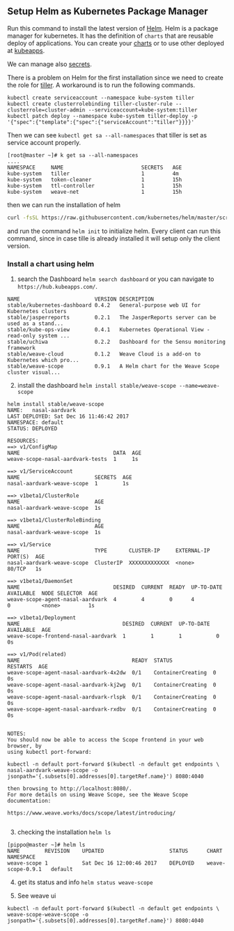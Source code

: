 ## Setup Helm as Kubernetes Package Manager

Run this command to install the latest version of [Helm](https://helm.sh/). Helm is a package manager for kubernetes.
It has the definition of `charts` that are reusable deploy of applications. You can create your [charts]() or to use other deployed at [kubeapps](https://kubeapps.com/).

We can manage also [secrets](https://github.com/kubeapps/kubeapps/blob/master/docs/getting-started.md).  

There is a problem on Helm for the first installation since we need to create the role for [tiller](https://github.com/kubernetes/helm/issues/2224).
A workaround is to run the following commands.

```
kubectl create serviceaccount --namespace kube-system tiller
kubectl create clusterrolebinding tiller-cluster-rule --clusterrole=cluster-admin --serviceaccount=kube-system:tiller
kubectl patch deploy --namespace kube-system tiller-deploy -p '{"spec":{"template":{"spec":{"serviceAccount":"tiller"}}}}'
```

Then we can see `kubectl get sa --all-namespaces` that tiller is set as service account properly.

```
[root@master ~]# k get sa --all-namespaces
....
NAMESPACE     NAME                         SECRETS   AGE
kube-system   tiller                       1         4m
kube-system   token-cleaner                1         15h
kube-system   ttl-controller               1         15h
kube-system   weave-net                    1         15h

```

then we can run the installation of helm

```bash
curl -fsSL https://raw.githubusercontent.com/kubernetes/helm/master/scripts/get | bash
```

and run the command `helm init` to initialize helm. Every client can run this command, since in case tille is already installed it will setup only the client version.




### Install a chart using  helm

1. search the Dashboard `helm search dashboard` or you can navigate to `https://hub.kubeapps.com/`.

```
NAME                       	VERSION	DESCRIPTION                                       
stable/kubernetes-dashboard	0.4.2  	General-purpose web UI for Kubernetes clusters    
stable/jasperreports       	0.2.1  	The JasperReports server can be used as a stand...
stable/kube-ops-view       	0.4.1  	Kubernetes Operational View - read-only system ...
stable/uchiwa              	0.2.2  	Dashboard for the Sensu monitoring framework      
stable/weave-cloud         	0.1.2  	Weave Cloud is a add-on to Kubernetes which pro...
stable/weave-scope         	0.9.1  	A Helm chart for the Weave Scope cluster visual...

```

2. install the dashboard `helm install stable/weave-scope --name=weave-scope`

```
helm install stable/weave-scope
NAME:   nasal-aardvark
LAST DEPLOYED: Sat Dec 16 11:46:42 2017
NAMESPACE: default
STATUS: DEPLOYED

RESOURCES:
==> v1/ConfigMap
NAME                              DATA  AGE
weave-scope-nasal-aardvark-tests  1     1s

==> v1/ServiceAccount
NAME                        SECRETS  AGE
nasal-aardvark-weave-scope  1        1s

==> v1beta1/ClusterRole
NAME                        AGE
nasal-aardvark-weave-scope  1s

==> v1beta1/ClusterRoleBinding
NAME                        AGE
nasal-aardvark-weave-scope  1s

==> v1/Service
NAME                        TYPE       CLUSTER-IP     EXTERNAL-IP  PORT(S)  AGE
nasal-aardvark-weave-scope  ClusterIP  XXXXXXXXXXXXX  <none>       80/TCP   1s

==> v1beta1/DaemonSet
NAME                              DESIRED  CURRENT  READY  UP-TO-DATE  AVAILABLE  NODE SELECTOR  AGE
weave-scope-agent-nasal-aardvark  4        4        0      4           0          <none>         1s

==> v1beta1/Deployment
NAME                                 DESIRED  CURRENT  UP-TO-DATE  AVAILABLE  AGE
weave-scope-frontend-nasal-aardvark  1        1        1           0          0s

==> v1/Pod(related)
NAME                                    READY  STATUS             RESTARTS  AGE
weave-scope-agent-nasal-aardvark-4x2dw  0/1    ContainerCreating  0         0s
weave-scope-agent-nasal-aardvark-kj2wg  0/1    ContainerCreating  0         0s
weave-scope-agent-nasal-aardvark-rlspk  0/1    ContainerCreating  0         0s
weave-scope-agent-nasal-aardvark-rxdbv  0/1    ContainerCreating  0         0s


NOTES:
You should now be able to access the Scope frontend in your web browser, by
using kubectl port-forward:

kubectl -n default port-forward $(kubectl -n default get endpoints \
nasal-aardvark-weave-scope -o jsonpath='{.subsets[0].addresses[0].targetRef.name}') 8080:4040

then browsing to http://localhost:8080/.
For more details on using Weave Scope, see the Weave Scope documentation:

https://www.weave.works/docs/scope/latest/introducing/


```

3. checking the installation `helm ls`

```
[pippo@master ~]# helm ls
NAME       	REVISION	UPDATED                 	STATUS  	CHART            	NAMESPACE
weave-scope	1       	Sat Dec 16 12:00:46 2017	DEPLOYED	weave-scope-0.9.1	default  
```

4. get its status and info `helm status weave-scope`

5. See weave ui

```
kubectl -n default port-forward $(kubectl -n default get endpoints \
weave-scope-weave-scope -o jsonpath='{.subsets[0].addresses[0].targetRef.name}') 8080:4040
```
